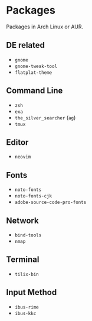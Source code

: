# Packages

Packages in Arch Linux or AUR.

## DE related

- `gnome`
- `gnome-tweak-tool`
- `flatplat-theme`

## Command Line

- `zsh`
- `exa`
- `the_silver_searcher` (`ag`)
- `tmux`

## Editor

- `neovim`

## Fonts

- `noto-fonts`
- `noto-fonts-cjk`
- `adobe-source-code-pro-fonts`

## Network

- `bind-tools`
- `nmap`

## Terminal

- `tilix-bin`

## Input Method

- `ibus-rime`
- `ibus-kkc`
